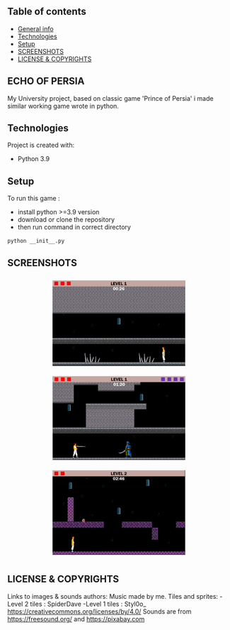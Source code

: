 ## Table of contents
* [General info](#ECHO-OF-PERSIA)
* [Technologies](#technologies)
* [Setup](#setup)
* [SCREENSHOTS](#SCREENSHOTS)
* [LICENSE & COPYRIGHTS](#LICENSE--COPYRIGHTS)

## ECHO OF PERSIA
My University project, based on classic game 'Prince of Persia' i made similar working game wrote in python.
	
## Technologies
Project is created with:
* Python 3.9
	
## Setup
To run this game :
* install python >=3.9 version
* download or clone the repository 
* then run command in correct directory
```
python __init__.py
```
## SCREENSHOTS
<p align="center">
  <img src="screenshots/z1.png"  width="300" style="margin: 10px;">
  <img src="screenshots/z2.png"  width="300" style="margin: 10px;">
  <img src="screenshots/z3.png"  width="300" style="margin: 10px;">
</p>


## LICENSE & COPYRIGHTS
Links to images & sounds authors:
Music made by me.
Tiles and sprites:
-Level 2 tiles : SpiderDave
-Level 1 tiles : Styl0o_
https://creativecommons.org/licenses/by/4.0/
Sounds are from https://freesound.org/ and https://pixabay.com


